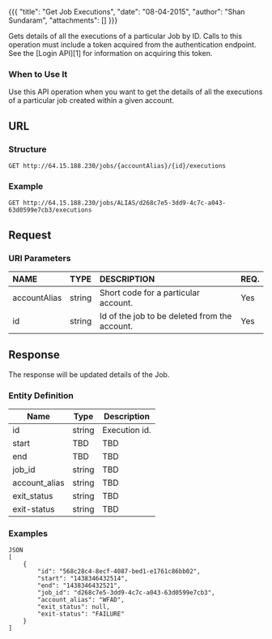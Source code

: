 {{{ "title": "Get Job Executions", "date": "08-04-2015", "author": "Shan Sundaram", "attachments": [] }}}

Gets details of all the executions of a particular Job by ID. Calls to this operation must include a token acquired from the authentication endpoint. See the \[Login API\]\[1\] for information on acquiring this token.

### When to Use It

Use this API operation when you want to get the details of all the executions of a particular job created within a given account.

## URL

### Structure

    GET http://64.15.188.230/jobs/{accountAlias}/{id}/executions

### Example

    GET http://64.15.188.230/jobs/ALIAS/d268c7e5-3dd9-4c7c-a043-63d0599e7cb3/executions

## Request

### URI Parameters

| NAME         | TYPE   | DESCRIPTION                         | REQ. |
| :------------ | :------ | :----------------------------------- | :---- |
| accountAlias | string | Short code for a particular account. | Yes  |
| id | string | Id of the job to be deleted from the account. | Yes   |

## Response

The response will be updated details of the Job.

### Entity Definition

| Name        | Type   | Description |
| ----------- | ------ | -- |
| id          | string | Execution id. |
| start | TBD | TBD |
| end  | TBD  | TBD |
| job_id       | string  | TBD |
| account_alias     | string  | TBD |
| exit_status   | string  | TBD |
| exit-status       | string  | TBD|

### Examples

    JSON
    [
        {
            "id": "568c28c4-8ecf-4087-bed1-e1761c86bb02",
            "start": "1438346432514",
            "end": "1438346432521",
            "job_id": "d268c7e5-3dd9-4c7c-a043-63d0599e7cb3",
            "account_alias": "WFAD",
            "exit_status": null,
            "exit-status": "FAILURE"
        }
    ]
